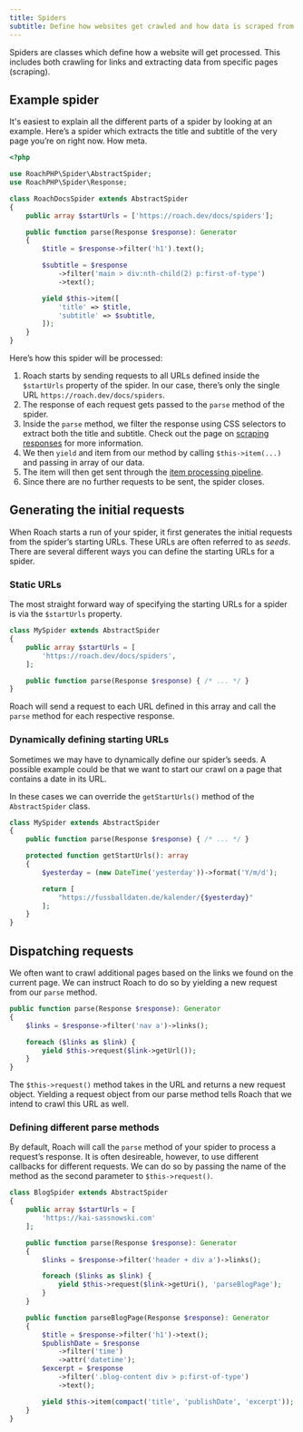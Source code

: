 ```yaml
---
title: Spiders
subtitle: Define how websites get crawled and how data is scraped from its pages.
---
```


Spiders are classes which define how a website will get processed. This includes both crawling for links and extracting data from specific pages (scraping).

## Example spider

It's easiest to explain all the different parts of a spider by looking at an example. Here’s a spider which extracts the title and subtitle of the very page you’re on right now. How meta.

```php
<?php

use RoachPHP\Spider\AbstractSpider;
use RoachPHP\Spider\Response;

class RoachDocsSpider extends AbstractSpider
{
    public array $startUrls = ['https://roach.dev/docs/spiders'];

    public function parse(Response $response): Generator
    {
        $title = $response->filter('h1').text();

        $subtitle = $response
            ->filter('main > div:nth-child(2) p:first-of-type')
            ->text();

        yield $this->item([
            'title' => $title,
            'subtitle' => $subtitle,
        ]);
    }
}
```

Here’s how this spider will be processed:

1. Roach starts by sending requests to all URLs defined inside the `$startUrls` property of the spider. In our case, there’s only the single URL `https://roach.dev/docs/spiders`.
1. The response of each request gets passed to the `parse` method of the spider.
1. Inside the `parse` method, we filter the response using CSS selectors to extract both the title and subtitle. Check out the page on [scraping responses](/docs/scraping-responses) for more information.
1. We then `yield` and item from our method by calling `$this->item(...)` and passing in array of our data.
1. The item will then get sent through the [item processing pipeline](/docs/processing-pipeline).
1. Since there are no further requests to be sent, the spider closes.

## Generating the initial requests

When Roach starts a run of your spider, it first generates the initial requests from the spider’s starting URLs. These URLs are often referred to as _seeds_. There are several different ways you can define the starting URLs for a spider.

### Static URLs

The most straight forward way of specifying the starting URLs for a spider is via the `$startUrls` property.

```php
class MySpider extends AbstractSpider
{
    public array $startUrls = [
        'https://roach.dev/docs/spiders',
    ];

    public function parse(Response $response) { /* ... */ }
}
```

Roach will send a request to each URL defined in this array and call the `parse` method for each respective response.

### Dynamically defining starting URLs

Sometimes we may have to dynamically define our spider’s seeds. A possible example could be that we want to start our crawl on a page that contains a date in its URL.

In these cases we can override the `getStartUrls()` method of the `AbstractSpider` class.

```php
class MySpider extends AbstractSpider
{
    public function parse(Response $response) { /* ... */ }

    protected function getStartUrls(): array
    {
        $yesterday = (new DateTime('yesterday'))->format('Y/m/d');

        return [
            "https://fussballdaten.de/kalender/{$yesterday}"
        ];
    }
}
```

## Dispatching requests

We often want to crawl additional pages based on the links we found on the current page. We can instruct Roach to do so by yielding a new request from our `parse` method.

```php
public function parse(Response $response): Generator
{
    $links = $response->filter('nav a')->links();

    foreach ($links as $link) {
        yield $this->request($link->getUrl());
    }
}
```

The `$this->request()` method takes in the URL and returns a new request object. Yielding a request object from our parse method tells Roach that we intend to crawl this URL as well.

### Defining different parse methods

By default, Roach will call the `parse` method of your spider to process a request’s response. It is often desireable, however, to use different callbacks for different requests. We can do so by passing the name of the method as the second parameter to `$this->request()`.

```php
class BlogSpider extends AbstractSpider
{
    public array $startUrls = [
        'https://kai-sassnowski.com'
    ];

    public function parse(Response $response): Generator
    {
        $links = $response->filter('header + div a')->links();

        foreach ($links as $link) {
            yield $this->request($link->getUri(), 'parseBlogPage');
        }
    }

    public function parseBlogPage(Response $response): Generator
    {
        $title = $response->filter('h1')->text();
        $publishDate = $response
            ->filter('time')
            ->attr('datetime');
        $excerpt = $response
            ->filter('.blog-content div > p:first-of-type')
            ->text();

        yield $this->item(compact('title', 'publishDate', 'excerpt'));
    }
}
```
